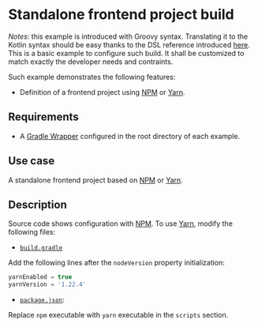 # Standalone frontend project build

_Notes_: this example is introduced with Groovy syntax. Translating it to the Kotlin syntax should be easy thanks to the
DSL reference introduced [here][dsl-reference]. This is a basic example to configure such build. It shall be customized
to match exactly the developer needs and contraints.

Such example demonstrates the following features:

- Definition of a frontend project using [NPM][npm] or [Yarn][yarn].

## Requirements

- A [Gradle Wrapper][gradle-wrapper] configured in the root directory of each example.

## Use case

A standalone frontend project based on [NPM][npm] or [Yarn][yarn].

## Description

Source code shows configuration with [NPM][npm]. To use [Yarn][yarn], modify the following files:

- [`build.gradle`](build.gradle)

Add the following lines after the `nodeVersion` property initialization:

```groovy
yarnEnabled = true
yarnVersion = '1.22.4'
```

- [`package.json`](package.json):

Replace `npm` executable with `yarn` executable in the `scripts` section.

[dsl-reference]: <../../README.md#dsl-reference> (DSL reference)
[gradle-wrapper]: <https://docs.gradle.org/current/userguide/gradle_wrapper.html> (Gradle Wrapper)
[npm]: <https://www.npmjs.com/> (NPM)
[yarn]: <https://yarnpkg.com/> (Yarn)
